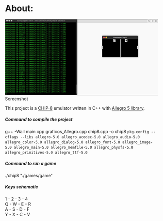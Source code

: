 # About:
<img src="screenshots/screenshot.jpg" alt="Drawing"/>
Screenshot

This project is a [CHIP-8](https://en.wikipedia.org/wiki/CHIP-8) emulator written in C++ with [Allegro 5 library](http://liballeg.org/).

##### Command to compile the project
g++ -Wall main.cpp graficos_Allegro.cpp chip8.cpp -o chip8 `pkg-config --cflags --libs allegro-5.0 allegro_acodec-5.0 allegro_audio-5.0 allegro_color-5.0 allegro_dialog-5.0 allegro_font-5.0 allegro_image-5.0 allegro_main-5.0 allegro_memfile-5.0 allegro_physfs-5.0 allegro_primitives-5.0 allegro_ttf-5.0`

##### Command to run a game 
./chip8 "./games/game"

##### Keys schematic

1 - 2 - 3 - 4  
Q - W - E - R  
A - S - D - F  
Y - X - C - V  

